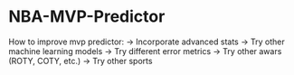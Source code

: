 # NBA-MVP-Predictor

How to improve mvp predictor:
-> Incorporate advanced stats
-> Try other machine learning models
-> Try different error metrics
-> Try other awars (ROTY, COTY, etc.)
-> Try other sports 
